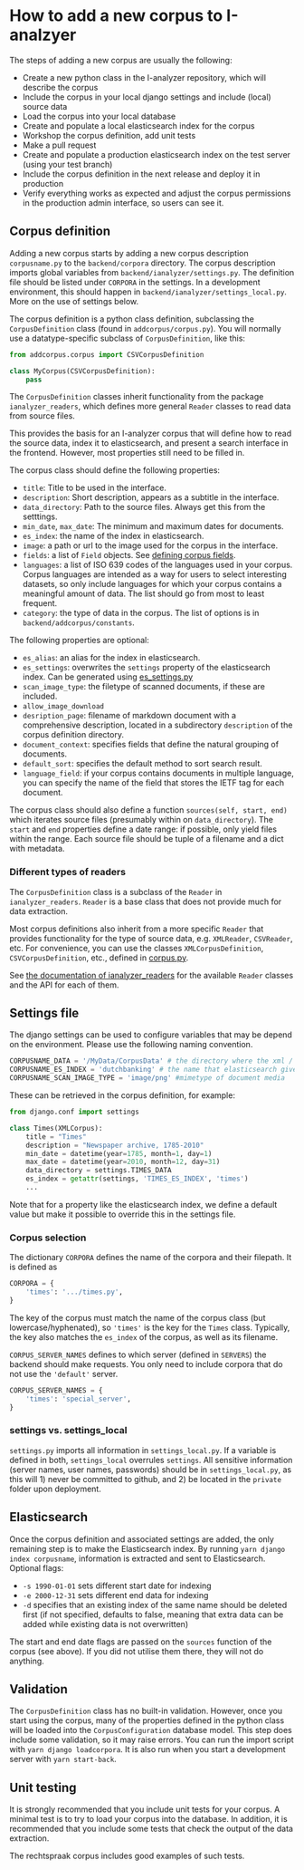 # How to add a new corpus to I-analzyer

The steps of adding a new corpus are usually the following:

- Create a new python class in the I-analyzer repository, which will describe the corpus
- Include the corpus in your local django settings and include (local) source data
- Load the corpus into your local database
- Create and populate a local elasticsearch index for the corpus
- Workshop the corpus definition, add unit tests
- Make a pull request
- Create and populate a production elasticsearch index on the test server (using your test branch)
- Include the corpus definition in the next release and deploy it in production
- Verify everything works as expected and adjust the corpus permissions in the production admin interface, so users can see it.

## Corpus definition
Adding a new corpus starts by adding a new corpus description `corpusname.py` to the `backend/corpora` directory. The corpus description imports global variables from `backend/ianalyzer/settings.py`. The definition file should be listed under `CORPORA` in the settings. In a development environment, this should happen in `backend/ianalyzer/settings_local.py`. More on the use of settings below.

The corpus definition is a python class definition, subclassing the `CorpusDefinition` class (found in `addcorpus/corpus.py`). You will normally use a datatype-specific subclass of `CorpusDefinition`, like this:

```python
from addcorpus.corpus import CSVCorpusDefinition

class MyCorpus(CSVCorpusDefinition):
    pass
```

The `CorpusDefinition` classes inherit functionality from the package `ianalyzer_readers`, which defines more general `Reader` classes to read data from source files.

This provides the basis for an I-analyzer corpus that will define how to read the source data, index it to elasticsearch, and present a search interface in the frontend. However, most properties still need to be filled in.

The corpus class should define the following properties:

- `title`: Title to be used in the interface.
- `description`: Short description, appears as a subtitle in the interface.
- `data_directory`: Path to the source files. Always get this from the setttings.
- `min_date`, `max_date`: The minimum and maximum dates for documents.
- `es_index`: the name of the index in elasticsearch.
- `image`: a path or url to the image used for the corpus in the interface.
- `fields`: a list of `Field` objects. See [defining corpus fields](./Defining-corpus-fields.md).
- `languages`: a list of ISO 639 codes of the languages used in your corpus. Corpus languages are intended as a way for users to select interesting datasets, so only include languages for which your corpus contains a meaningful amount of data. The list should go from most to least frequent.
- `category`: the type of data in the corpus. The list of options is in `backend/addcorpus/constants`.

The following properties are optional:
- `es_alias`: an alias for the index in elasticsearch.
- `es_settings`: overwrites the `settings` property of the elasticsearch index. Can be generated using [es_settings.py](../backend/addcorpus/es_settings.py)
- `scan_image_type`: the filetype of scanned documents, if these are included.
- `allow_image_download`
- `desription_page`: filename of markdown document with a comprehensive description, located in a subdirectory `description` of the corpus definition directory.
- `document_context`: specifies fields that define the natural grouping of documents.
- `default_sort`: specifies the default method to sort search result.
- `language_field`: if your corpus contains documents in multiple language, you can specify the name of the field that stores the IETF tag for each document.

The corpus class should also define a function `sources(self, start, end)` which iterates source files (presumably within on `data_directory`). The `start` and `end` properties define a date range: if possible, only yield files within the range. Each source file should be tuple of a filename and a dict with metadata.

### Different types of readers

The `CorpusDefinition` class is a subclass of the `Reader` in `ianalyzer_readers`. `Reader` is a base class that does not provide much for data extraction.

Most corpus definitions also inherit from a more specific `Reader` that provides functionality for the type of source data, e.g. `XMLReader`, `CSVReader`, etc. For convenience, you can use the classes `XMLCorpusDefinition`, `CSVCorpusDefinition`, etc., defined in [corpus.py](/backend/addcorpus/python_corpora/corpus.py).

See [the documentation of ianalyzer_readers](https://ianalyzer-readers.readthedocs.io/en/latest/) for the available `Reader` classes and the API for each of them.

## Settings file

The django settings can be used to configure variables that may be depend on the environment. Please use the following naming convention.

```python
CORPUSNAME_DATA = '/MyData/CorpusData' # the directory where the xml / html or other files are located
CORPUSNAME_ES_INDEX = 'dutchbanking' # the name that elasticsearch gives to the index
CORPUSNAME_SCAN_IMAGE_TYPE = 'image/png' #mimetype of document media
```

These can be retrieved in the corpus definition, for example:

```python
from django.conf import settings

class Times(XMLCorpus):
    title = "Times"
    description = "Newspaper archive, 1785-2010"
    min_date = datetime(year=1785, month=1, day=1)
    max_date = datetime(year=2010, month=12, day=31)
    data_directory = settings.TIMES_DATA
    es_index = getattr(settings, 'TIMES_ES_INDEX', 'times')
    ...
```

Note that for a property like the elasticsearch index, we define a default value but make it possible to override this in the settings file.

### Corpus selection

The dictionary `CORPORA` defines the name of the corpora and their filepath. It is defined as

```python
CORPORA = {
    'times': '.../times.py',
}
```

The key of the corpus must match the name of the corpus class (but lowercase/hyphenated), so `'times'` is the key for the `Times` class. Typically, the key also matches the `es_index` of the corpus, as well as its filename.

`CORPUS_SERVER_NAMES` defines to which server (defined in `SERVERS`) the backend should make requests. You only need to include corpora that do not use the `'default'` server.

```python
CORPUS_SERVER_NAMES = {
    'times': 'special_server',
}
```

### settings vs. settings_local
`settings.py` imports all information in `settings_local.py`. If a variable is defined in both, `settings_local` overrules `settings`. All sensitive information (server names, user names, passwords) should be in `settings_local.py`, as this will 1) never be committed to github, and 2) be located in the `private` folder upon deployment.

## Elasticsearch
Once the corpus definition and associated settings are added, the only remaining step is to make the Elasticsearch index. By running `yarn django index corpusname`, information is extracted and sent to Elasticsearch.
Optional flags:
- `-s 1990-01-01` sets different start date for indexing
- `-e 2000-12-31` sets different end data for indexing
- `-d` specifies that an existing index of the same name should be deleted first (if not specified, defaults to false, meaning that extra data can be added while existing data is not overwritten)

The start and end date flags are passed on the `sources` function of the corpus (see above). If you did not utilise them there, they will not do anything.

## Validation

The `CorpusDefinition` class has no built-in validation. However, once you start using the corpus, many of the properties defined in the python class will be loaded into the `CorpusConfiguration` database model. This step does include some validation, so it may raise errors. You can run the import script with `yarn django loadcorpora`. It is also run when you start a development server with `yarn start-back`.

## Unit testing

It is strongly recommended that you include unit tests for your corpus. A minimal test is to try to load your corpus into the database. In addition, it is recommended that you include some tests that check the output of the data extraction.

The rechtspraak corpus includes good examples of such tests.
